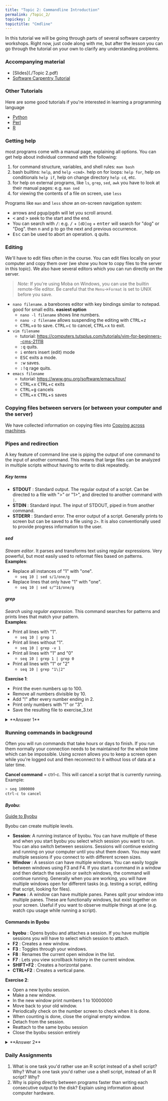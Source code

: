```yaml
---
title: "Topic 2: Commandline Introduction"
permalink: /Topic_2/
topickey: 2
topictitle: "Cmdline"
---
```


In this tutorial we will be going through parts of several software
carpentry workshops. Right now, just code along with me, but after
the lesson you can go through the tutorial on your own to clarify any
understanding problems.

### Accompanying material

* [Slides](./Topic 2.pdf)
* [Software Carpentry Tutorial](http://swcarpentry.github.io/shell-novice/)

### Other Tutorials
Here are some good tutorials if you're interested in learning a programming language
* [Python](https://www.codecademy.com/learn/python)
* [Perl](http://www.perl.com/pub/2000/10/begperl1.html)
* [R](http://swirlstats.com/)

### Getting help

most programs come with a manual page, explaining all options. You can get help about individual command with the following:

1. for command structure, variables, and shell rules: `man bash`
1. bash builtins: `help`, and `help <cmd>`. help on for loops: `help for`, help on conditionals `help if`, help on change directory `help cd`, etc.
1. for help on external programs, like `ls`, `grep`, `sed`, `awk` you have to look at their manual pages: e.g. `man sed`
1. for viewing the contents of a file on screen, use `less`

Programs like `man` and `less` show an on-screen navigation system:
 - arrows and <kbd>pgup</kbd>/<kbd>pgdn</kbd> will let you scroll around.
 - <kbd>&lt;</kbd> and <kbd>&gt;</kbd> seek to the start and the end.
 - You can search with <kbd>/</kbd>: e.g.  <kbd>/</kbd> + `[dD]og` + <kbd>enter</kbd> will search for "dog" or "Dog". then <kbd>n</kbd> and <kbd>p</kbd> to go the next and previous occurrence.
 - <kbd>Esc</kbd> can be used to abort an operation. <kbd>q</kbd> *q*uits.

### Editing

We'll have to edit files often in the course. You can edit files
locally on your computer and copy them over (we show you how to copy
files to the server in this topic). We also have several editors
which you can run directly on the server.

> *Note:* If you're using Moba on Windows, you can use the builtin
  remote-file editor. Be careful that the `Menu`->`Format` is set to UNIX before you save.

 - `nano filename`. a barebones editor with key bindings similar to notepad. good for small edits. **easiest option**
    - `nano -l filename` shows line numbers.
	- `nano -z filename` allows suspending the editing with <kbd>CTRL</kbd>+<kbd>z</kbd>
	- <kbd>CTRL</kbd>+<kbd>o</kbd> to save. <kbd>CTRL</kbd>+<kbd>c</kbd> to cancel, <kbd>CTRL</kbd>+<kbd>x</kbd> to exit.
 - `vim filename`
    - tutorial: https://computers.tutsplus.com/tutorials/vim-for-beginners--cms-21118
    - <kbd>:</kbd><kbd>q</kbd> quits.
	- `i` enters insert (edit) mode
	- <kbd>ESC</kbd> exits a mode.
	- <kbd>:</kbd><kbd>w</kbd> saves.
	- <kbd>:</kbd><kbd>!</kbd><kbd>q</kbd> rage quits.
 - `emacs filename`
    - tutorial: https://www.gnu.org/software/emacs/tour/
	- <kbd>CTRL</kbd>+<kbd>x</kbd> <kbd>CTRL</kbd>+<kbd>c</kbd> exits
	- <kbd>CTRL</kbd>+<kbd>g</kbd> cancels
    - <kbd>CTRL</kbd>+<kbd>x</kbd> <kbd>CTRL</kbd>+<kbd>s</kbd> saves


### <a name="copying-files"></a> Copying files between servers (or between your computer and the server)

   We have collected information on copying files into [Copying across machines](./copying_across_machines).

### Pipes and redirection
A key feature of command line use is piping the output of one command to the input of another command. This means that large files can be analyzed in multiple scripts without having to write to disk repeatedly.
##### *Key terms*
* **STDOUT** : Standard output. The regular output of a script. Can be directed to a file with ">" or "1>", and directed to another command with `|`.
* **STDIN** : Standard input. The input of STDOUT, piped in from another command.
* **STDERR** : Standard error. The error output of a script. Generally prints to screen but can be saved to a file using `2>`. It is also conventionally used to provide progress information to the user.

##### *sed*
*Stream editor*. It parses and transforms text using regular expressions. Very powerful, but most easily used to reformat files based on patterns.\
**Examples**:
* Replace all instances of "1" with "one".
  * `seq 10 | sed s/1/one/g`
* Replace lines that only have "1" with "one".
    * `seq 10 | sed s/^1$/one/g`

##### *grep*
*Search using regular expression*. This command searches for patterns and prints lines that match your pattern.\
**Examples**:
* Print all lines with "1".
    * `seq 10 | grep 1`
* Print all lines without "1".
    * `seq 10 | grep -v 1`
* Print all lines with "1" and "0"
    * `seq 10 | grep 1 | grep 0`
* Print all lines with "1" or "2"
    * `seq 10 | grep "1\|2"`

**Exercise 1**:
* Print the even numbers up to 100.
* Remove all numbers divisible by 10.
* Add "!" after every number ending in 2.
* Print only numbers with "!" or "3".
* Save the resulting file to exercise_3.txt

<details>
<summary markdown="span">**Answer 1**</summary>
```bash
seq 2 2 100 | grep -v 0 | sed "s/2$/2\!/g" | grep '\!\|3' > exercise_3.txt
   ```
</details>

### Running commands in background
Often you will run commands that take hours or days to finish. If you run them normally your connection needs to be maintained for the whole time which can be impossible. Using _screen_ allows you to keep a screen open while you're logged out and then reconnect to it without loss of data at a later time. 

**Cancel command** = ctrl-c. This will cancel a script that is currently running.
Example:
```bash
> seq 1000000
ctrl-c to cancel
```
#### *Byobu*:
[Guide to Byobu](https://www.digitalocean.com/community/tutorials/how-to-install-and-use-byobu-for-terminal-management-on-ubuntu-16-04)

Byobu can create multiple levels.
* **Session**: A running instance of byobu. You can have multiple of these and when you start byobu you select which session you want to run. You can also switch between sessions. Sessions will continue existing and running on your computer until you shut them down. You may want multiple sessions if you connect to with different screen sizes. 
* **Window** : A session can have multiple windows. You can easily toggle between windows using F3 and F4. If you start a command in a window and then detach the session or switch windows, the command will continue running. Generally when you are working, you will have multiple windows open for different tasks (e.g. testing a script, editing that script, looking for files).
* **Panes** : A window can have multiple panes. Panes split your window into multiple panes. These are functionally windows, but exist together on your screen. Useful if you want to observe multiple things at one (e.g. watch cpu usage while running a script).

#### Commands in Byobu
* **byobu** : Opens byobu and attaches a session. If you have multiple sessions you will have to select which session to attach.
* **F2** : Creates a new window.
* **F3** : Toggles through your windows.
* **F8** : Renames the current open window in the list.
* **F7** : Lets you view scrollback history in the current window.
* **SHIFT+F2** :  Creates a horizontal pane.
* **CTRL+F2** : Creates a vertical pane.

**Exercise 2**:
* Open a new byobu session.
* Make a new window.
* In the new window print numbers 1 to 10000000 
* Move back to your old window.
* Periodically check on the number screen to check when it is done.
* When counting is done, close the original empty window.
* Detach from the session.
* Reattach to the same byobu session
* Close the byobu session entirely
 
<details>
<summary markdown="span">**Answer 2**
</summary>
```bash
   > byobu 
   F2
   > seq 10000000
   F3
   F3
   > exit
   F6
   > byobu
   > exit
```
</details>


### Daily Assignments
1. What is one task you'd rather use an R script instead of a shell script? Why? What is one task you'd rather use a shell script, instead of an R script? Why?
2. Why is piping directly between programs faster than writing each consecutive output to the disk? Explain using information about computer hardware.




